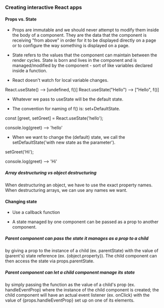 ### Creating interactive React apps

#### Props vs. State

- Props are immutable and we should never attempt to modify them inside the body of a component. They are the data that the component is receiving "from above" in order for it to be displayed directly on a page or to configure the way something is displayed on a page.

- State refers to the values that the component can maintain between the render cycles. State is born and lives in the component and is managed/modified by the component - sort of like variables declared inside a function.

* React doesn't watch for local variable changes.

React.useState() --> [undefined, f()]
React.useState("Hello") --> ["Hello", f()]

- Whatever we pass to useState will be the default state.

* The convention for naming of f() is:  set+DefaultState.

const [greet, setGreet] = React.useState('hello');

console.log(greet) --> 'hello'

- When we want to change the (default) state, we call the setDefaultState('with new state as the parameter').

setGreet('Hi');

console.log(greet) --> 'Hi'

##### Array destructuring vs object destructuring
When destructuring an object, we have to use the exact property names. 
When destructuring arrays, we can use any names we want.


#### Changing state

- Use a callback function

- A state managed by one component can be passed as a prop to another component.

##### Parent component can pass the state it manages as a prop to a child 
by giving a prop to the instance of a child (ex. parentState) with the value of (parent's) state reference (ex. {object.property}). The child component can then access the state via props.parentState.
##### Parent component can let a child component manage its state
 by simply passing the function as the value of a child's prop (ex. handleEventProp) where the instance of the child component is created; the child component will have an actual event listener (ex. onClick) with the value of {props.handleEventProp} set up on one of its elements.
